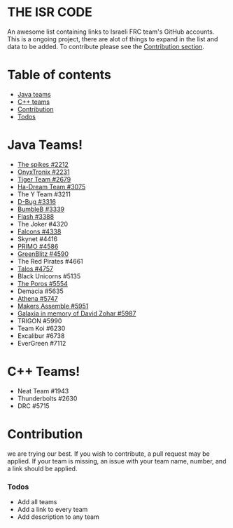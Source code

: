 # THE ISR CODE 

An awesome list containing links to Israeli FRC team's GitHub accounts. This is a ongoing project, there are alot of things to expand in the list and data to be added. To contribute please see the [Contribution section](#contribution).

# Table of contents
* [Java teams](#java-teams!)
* [C++ teams](#c++-teams!)
* [Contribution](#contribution)
* [Todos](#todos)

# Java Teams!

  * [The spikes #2212](https://github.com/Spikes-2212-Programming-Guild)
  * [OnyxTronix #2231](https://github.com/OnyxTronix)
  * [Tiger Team #2679](https://github.com/Tiger-team-2679)
  * [Ha-Dream Team #3075](https://github.com/HadreamTeam)
  * The Y Team #3211
  * [D-Bug #3316](https://github.com/Team3316)
  * [BumbleB #3339](https://github.com/bumbleb3339/)
  * [Flash #3388](https://github.com/Flash3388)
  * The Joker #4320
  * [Falcons #4338](https://github.com/wbaisrobotics)
  * Skynet #4416
  * [PRIMO #4586](https://github.com/PrimoFRC)
  * [GreenBlitz #4590](https://github.com/GreenBlitz)
  * The Red Pirates #4661
  * [Talos #4757](https://github.com/Talos4757)
  * Black Unicorns #5135
  * [The Poros #5554](https://github.com/ManagerOfPoros)
  * Demacia #5635
  * [Athena #5747](https://github.com/Athena-5747-FRC)
  * [Makers Assemble #5951](https://github.com/MA5951)
  * [Galaxia in memory of David Zohar #5987](https://github.com/Galaxia5987)
  * TRIGON #5990
  * Team Koi #6230
  * Excalibur #6738
  * EverGreen #7112

# C++ Teams!
  * Neat Team #1943
  * Thunderbolts #2630
  * DRC #5715


# Contribution
we are trying our best. If you wish to contribute, a pull request may be applied. If your team is missing, an issue with your team name, number, and a link should be applied.

### Todos

 - Add all teams
 - Add a link to every team
 - Add description to any team




